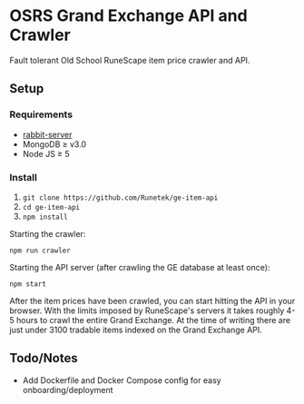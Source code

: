 # OSRS Grand Exchange API and Crawler

Fault tolerant Old School RuneScape item price crawler and API.

## Setup 

### Requirements

* [rabbit-server](https://www.rabbitmq.com/download.html)
* MongoDB ≥ v3.0
* Node JS ≥ 5

### Install

1. `git clone https://github.com/Runetek/ge-item-api`
2. `cd ge-item-api`
3. `npm install`


Starting the crawler:

`npm run crawler`

Starting the API server (after crawling the GE database at least once):

`npm start`

After the item prices have been crawled, you can start hitting the API in your browser.
With the limits imposed by RuneScape's servers it takes roughly 4-5 hours to crawl the
entire Grand Exchange. At the time of writing there are just under 3100 tradable items
indexed on the Grand Exchange API.

## Todo/Notes

* Add Dockerfile and Docker Compose config for easy onboarding/deployment

